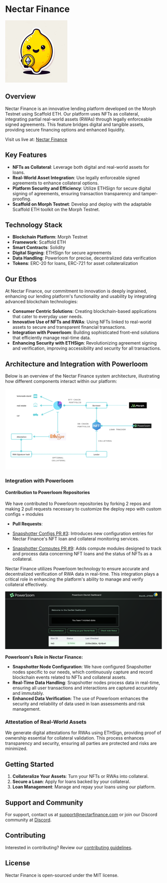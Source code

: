 # Nectar Finance

<img src="./docs/Nectar.jpg" alt="Nectar Finance Logo" width="200" />

## Overview
Nectar Finance is an innovative lending platform developed on the Morph Testnet using Scaffold ETH. Our platform uses NFTs as collateral, integrating partial real-world assets (RWAs) through legally enforceable signed agreements. This feature bridges digital and tangible assets, providing secure financing options and enhanced liquidity.

Visit us live at: [Nectar Finance](https://nectarfinance.vercel.app/)

## Key Features
- **NFTs as Collateral**: Leverage both digital and real-world assets for loans.
- **Real-World Asset Integration**: Use legally enforceable signed agreements to enhance collateral options.
- **Platform Security and Efficiency**: Utilize ETHSign for secure digital signing of agreements, ensuring transaction transparency and tamper-proofing.
- **Scaffold on Morph Testnet**: Develop and deploy with the adaptable Scaffold ETH toolkit on the Morph Testnet.

## Technology Stack
- **Blockchain Platform**: Morph Testnet
- **Framework**: Scaffold ETH
- **Smart Contracts**: Solidity
- **Digital Signing**: ETHSign for secure agreements
- **Data Handling**: Powerloom for precise, decentralized data verification
- **Tokens**: ERC-20 for loans, ERC-721 for asset collateralization

## Our Ethos
At Nectar Finance, our commitment to innovation is deeply ingrained, enhancing our lending platform's functionality and usability by integrating advanced blockchain technologies:

- **Consumer Centric Solutions**: Creating blockchain-based applications that cater to everyday user needs.
- **Innovative Use of NFTs and RWAs**: Using NFTs linked to real-world assets to secure and transparent financial transactions.
- **Integration with Powerloom**: Building sophisticated front-end solutions that efficiently manage real-time data.
- **Enhancing Security with ETHSign**: Revolutionizing agreement signing and verification, improving accessibility and security for all transactions.

## Architecture and Integration with Powerloom

Below is an overview of the Nectar Finance system architecture, illustrating how different components interact within our platform:

![Nectar Finance Architecture](./docs/architecture3.png)

### Integration with Powerloom

#### Contribution to Powerloom Repositories

We have contributed to Powerloom repositories by forking 2 repos and making 2 pull requests necessary to customize the deploy repo with custom configs + modules

- **Pull Requests**:

- [Snapshotter Configs PR #3](https://github.com/PowerLoom/snapshotter-configs/pull/3): Introduces new configuration entries for Nectar Finance's NFT loan and collateral monitoring services.
- [Snapshotter Computes PR #9]([https://github.com/PowerLoom/snapshotter-computes/pull/9]): Adds compute modules designed to track and process data concerning NFT loans and the status of NFTs as a collateral. 

Nectar Finance utilizes Powerloom technology to ensure accurate and decentralized verification of RWA data in real-time. This integration plays a critical role in enhancing the platform's ability to manage and verify collateral effectively.

![Powerloom Activity](./docs/powerloom.png)


**Powerloom's Role in Nectar Finance:**

- **Snapshotter Node Configuration**: We have configured Snapshotter nodes specific to our needs, which continuously capture and record blockchain events related to NFTs and collateral assets.
- **Real-Time Data Handling**: Snapshotter nodes process data in real-time, ensuring all user transactions and interactions are captured accurately and immutably.
- **Enhanced Data Verification**: The use of Powerloom enhances the security and reliability of data used in loan assessments and risk management.

### Attestation of Real-World Assets

We generate digital attestations for RWAs using ETHSign, providing proof of ownership essential for collateral validation. This process enhances transparency and security, ensuring all parties are protected and risks are minimized.

## Getting Started

1. **Collateralize Your Assets**: Turn your NFTs or RWAs into collateral.
2. **Secure a Loan**: Apply for loans backed by your collateral.
3. **Loan Management**: Manage and repay your loans using our platform.

## Support and Community

For support, contact us at [support@nectarfinance.com](mailto:support@nectarfinance.com) or join our Discord community at [Discord](<DISCORD_LINK>).

## Contributing

Interested in contributing? Review our [contributing guidelines](<LINK_TO_CONTRIBUTING_GUIDELINES>).

## License

Nectar Finance is open-sourced under the MIT license.
